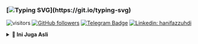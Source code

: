 ### [![Typing SVG](https://readme-typing-svg.herokuapp.com?font=lato&size=22&lines=Manusia+Asli+..)](https://git.io/typing-svg)

![visitors](https://visitor-badge.glitch.me/badge?page_id=hanifazzuhdi.hanifazzuhdi)
[![GitHub followers](https://img.shields.io/github/followers/hanifazzuhdi?label=Follow&style=social)](https://github.com/hanifazzuhdi/?tab=follow) 
[![Telegram Badge](https://img.shields.io/badge/-hanif0198-blue?style=social&logo=telegram&link=https://www.t.me/hanif0198/)](https://www.t.me/hanif0198/) 
[![Linkedin: hanifazzuhdi](https://img.shields.io/badge/-hanifazzuhdi-blue?style=flat-square&logo=Linkedin&logoColor=white&link=https://www.linkedin.com/in/hanif-az-zuhdi-69688019b/)](https://www.linkedin.com/in/hanif-az-zuhdi-69688019b/) 

<div>

  <details>
     <summary><b>🚀 Ini Juga Asli</b></summary>
     <br />

![Lines of code](https://img.shields.io/badge/From%20Hello%20World%20I%27ve%20Written-5%20Million%20lines%20of%20code-blue)

**🐱 My GitHub Data** 

> 🏆 122 Contributions in the Year 2022
 > 
> 📦 650.4 kB Used in GitHub's Storage 
 > 
> 🚫 Not Opted to Hire
 > 
> 📜 23 Public Repositories 
 > 
> 🔑 29 Private Repositories  
 > 
**I'm an Early 🐤** 

```text
🌞 Morning    108 commits    ████████░░░░░░░░░░░░░░░░░   32.53% 
🌆 Daytime    80 commits     ██████░░░░░░░░░░░░░░░░░░░   24.1% 
🌃 Evening    112 commits    ████████░░░░░░░░░░░░░░░░░   33.73% 
🌙 Night      32 commits     ██░░░░░░░░░░░░░░░░░░░░░░░   9.64%

```


📊 **This Week I Spent My Time On** 

```text
⌚︎ Time Zone: Asia/Jakarta

💬 Programming Languages: 
PHP                      24 hrs 49 mins      █████████████░░░░░░░░░░░░   53.83% 
Blade Template           12 hrs 27 mins      ██████░░░░░░░░░░░░░░░░░░░   27.03% 
Kotlin                   2 hrs 38 mins       █░░░░░░░░░░░░░░░░░░░░░░░░   5.72% 
Java                     1 hr 28 mins        ░░░░░░░░░░░░░░░░░░░░░░░░░   3.21% 
XML                      1 hr 25 mins        ░░░░░░░░░░░░░░░░░░░░░░░░░   3.09%

🔥 Editors: 
VS Code                  40 hrs 21 mins      ██████████████████████░░░   87.53% 
Android Studio           5 hrs 45 mins       ███░░░░░░░░░░░░░░░░░░░░░░   12.47%

💻 Operating System: 
Mac                      46 hrs 6 mins       █████████████████████████   100.0%

```


 Last Updated on 02/07/2022 14:14:15 UTC
<!--END_SECTION:waka-->
  </details>
  
</div>
